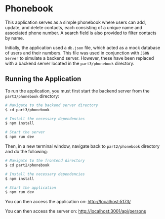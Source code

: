 # Phonebook

This application serves as a simple phonebook where users can add, update, and delete contacts, each consisting of a unique name and associated phone number. A search field is also provided to filter contacts by name.

Initially, the application used a `db.json` file, which acted as a mock database of users and their numbers. This file was used in conjunction with `JSON Server` to simulate a backend server. However, these have been replaced with a backend server located in the `part3/phonebook` directory.

## Running the Application

To run the application, you must first start the backend server from the `part3/phonebook` directory:

```bash
# Navigate to the backend server directory
$ cd part3/phonebook

# Install the necessary dependencies
$ npm install

# Start the server
$ npm run dev
```

Then, in a new terminal window, navigate back to `part2/phonebook` directory and do the following:

```bash
# Navigate to the frontend directory
$ cd part2/phonebook

# Install the necessary dependencies
$ npm install

# Start the application
$ npm run dev
```

You can then access the application on: [http://localhost:5173/](http://localhost:5173/)

You can then access the server on: [http://localhost:3001/api/persons](http://localhost:3001/api/persons)
